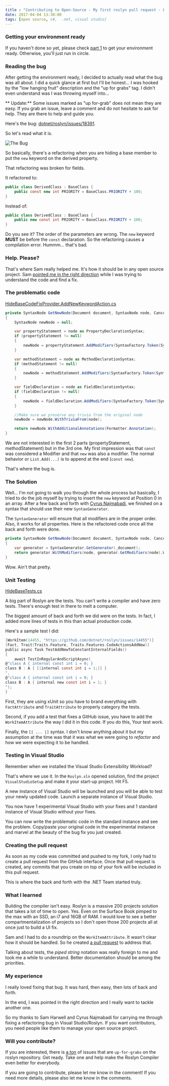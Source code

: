 ```yaml
---
title : "Contributing to Open-Source - My first roslyn pull request - Fixing the bug"
date: 2017-04-04 13:30:00
tags: [open source, c#,  .net, visual studio]
---
```


### Getting your environment ready

If you haven't done so yet, please check [part 1](/post/contributing-to-open-source-my-first-roslyn-pull-request-getting-the-environment-ready/) to get your environment ready. Otherwise, you'll just run in circle.

### Reading the bug

After getting the environment ready, I decided to actually read what the bug was all about. I did a quick glance at first but I'll be honest... I was hooked by  the "low hanging fruit" description and the "up for grabs" tag. I didn't even understand was I was throwing myself into...

** Update:**  Some issues marked as "up for-grab" does not mean they are easy. If you grab an issue, leave a comment and do not hesitate to ask for help. They are there to help and guide you.

Here's the bug: [dotnet/roslyn/issues/18391](https://github.com/dotnet/roslyn/issues/18391).

So let's read what it is.

![The Bug](/posts/files/first-roslyn-pr/the-bug-part-1.png)

So basically, there's a refactoring when you are hiding a base member to put the `new` keyword on the derived property.

That refactoring was broken for fields.

It refactored to:
```csharp
public class DerivedClass : BaseClass {
    public const new int PRIORITY = BaseClass.PRIORITY + 100;
}
```

Instead of:
```csharp
public class DerivedClass : BaseClass {
    public new const int PRIORITY = BaseClass.PRIORITY + 100;
}
```

Do you see it? The order of the parameters are wrong. The `new` keyword **MUST** be before the `const` declaration. So the refactoring causes a compilation error. Hummm... that's bad.

### Help. Please?

That's where Sam really helped me. It's how it should be in any open source project. Sam [pointed me in the right direction](https://github.com/dotnet/roslyn/issues/18391#issuecomment-291164250) while I was trying to understand the code and find a fix.

### The problematic code

[HideBaseCodeFixProvider.AddNewKeywordAction.cs](https://github.com/MaximRouiller/roslyn/blob/2594c27aa91fa73c44ecefd7cd23552169857c9d/src/Features/CSharp/Portable/CodeFixes/HideBase/HideBaseCodeFixProvider.AddNewKeywordAction.cs)

```csharp
private SyntaxNode GetNewNode(Document document, SyntaxNode node, CancellationToken cancellationToken)
{
    SyntaxNode newNode = null;

    var propertyStatement = node as PropertyDeclarationSyntax;
    if (propertyStatement != null)
    {
        newNode = propertyStatement.AddModifiers(SyntaxFactory.Token(SyntaxKind.NewKeyword)) as SyntaxNode;
    }

    var methodStatement = node as MethodDeclarationSyntax;
    if (methodStatement != null)
    {
        newNode = methodStatement.AddModifiers(SyntaxFactory.Token(SyntaxKind.NewKeyword));
    }

    var fieldDeclaration = node as FieldDeclarationSyntax;
    if (fieldDeclaration != null)
    {
        newNode = fieldDeclaration.AddModifiers(SyntaxFactory.Token(SyntaxKind.NewKeyword));
    }

    //Make sure we preserve any trivia from the original node
    newNode = newNode.WithTriviaFrom(node);

    return newNode.WithAdditionalAnnotations(Formatter.Annotation);
}
```

We are not interested in the first 2 parts (propertyStatement, methodStatement) but in the 3rd one. My first impression was that `const` was considered a Modifier and that `new` was also a modifier. The normal behavior or `List.Add(...)` is to append at the end (`const new`).

That's where the bug is.

### The Solution

Well... I'm not going to walk you through the whole process but basically, I tried to do the job myself by trying to insert the `new` keyword at Position 0 in an array. After a few back and forth with [Cyrus Najmabadi](https://github.com/CyrusNajmabadi), we finished on a syntax that should use their new `SyntaxGenerator`.

The `SyntaxGenerator` will ensure that all modifiers are in the proper order. Also, it works for all properties. Here is the refactored code once all the back and forth were done.

```csharp
private SyntaxNode GetNewNode(Document document, SyntaxNode node, CancellationToken cancellationToken)
{
    var generator = SyntaxGenerator.GetGenerator(_document);
    return generator.WithModifiers(node, generator.GetModifiers(node).WithIsNew(true));
}
```

Wow. Ain't that pretty.

### Unit Testing

[HideBaseTests.cs](https://github.com/MaximRouiller/roslyn/blob/b16c100bde7e4408dfae3961d139a7309221dcf4/src/EditorFeatures/CSharpTest/Diagnostics/HideBase/HideBaseTests.cs)

A big part of Roslyn are the tests. You can't write a compiler and have zero tests. There's enough test in there to melt a computer.

The biggest amount of back and forth we did were on the tests. In fact, I added more lines of tests in this than actual production code.

Here's a sample test I did:

```c
[WorkItem(14455, "https://github.com/dotnet/roslyn/issues/14455")]
[Fact, Trait(Traits.Feature, Traits.Features.CodeActionsAddNew)]
public async Task TestAddNewToConstantInternalFields()
{
    await TestInRegularAndScriptAsync(
@"class A { internal const int i = 0; }
class B : A { [|internal const int i = 1;|] }
",
@"class A { internal const int i = 0; }
class B : A { internal new const int i = 1; }
");
}

```

First, they are using xUnit so you have to brand everything with `FactAttribute` and `TraitAttribute` to properly category the tests.

Second, if you add a test that fixes a GitHub issue, you have to add the `WorkItemAttribute` the way I did it in this code. If you do this, Your test work.

Finally, the `[| ... |]` syntax. I don't know anything about it but my assumption at the time was that it was what we were going to *refactor* and how we were expecting it to be handled.

### Testing in Visual Studio

Remember when we installed the Visual Studio Extensibility Workload?

That's where we use it. In the `Roslyn.sln` opened solution, find the project `VisualStudioSetup` and make it your start-up project. Hit F5.

A new instance of Visual Studio will be launched and you will be able to test your newly updated code. Launch a separate instance of Visual Studio.

You now have 1 experimental Visual Studio with your fixes and 1 standard instance of Visual Studio without your fixes.

You can now write the problematic code in the standard instance and see the problem. Copy/paste your original code in the experimental instance and marvel at the beauty of the bug fix you just created.

### Creating the pull request

As soon as my code was committed and pushed to my fork, I only had to create a pull request from the GitHub interface. Once that pull request is created, any commits that you create on top of your fork will be included in this pull request.

This is where the back and forth with the .NET Team started truly.

### What I learned

Building the compiler isn't easy. Roslyn is a massive 200 projects solution that takes a lot of time to open. Yes. Even on the Surface Book pimped to the max with an SSD, an i7 and 16GB of RAM. I would love to see a better compartmentalization of projects so I don't open those 200 projects all at once just to build a UI fix.

Sam and I had to do a roundtrip on the `WorkItemAttribute`. It wasn't clear how it should be handled. So he created [a pull request](https://github.com/dotnet/roslyn/pull/18403) to address that.

Talking about tests, the *piped string* notation was really foreign to me and took me a while to understand. Better documentation should be among the priorities.

### My experience

I really loved fixing that bug. It was hard, then easy, then lots of back and forth.

In the end, I was pointed in the right direction and I really want to tackle another one.

So my thanks to Sam Harwell and Cyrus Najmabadi for carrying me through fixing a refactoring bug in Visual Studio/Roslyn. If you want contributors, you need people like them to manage your open source project.

### Will you contribute?

If you are interested, there is [a ton](https://github.com/dotnet/roslyn/issues?q=is%3Aopen+is%3Aissue+label%3Aup-for-grabs) of issues that are `up-for-grabs` on the roslyn repository. Get ready. Take one and help make the Roslyn Compiler even better for everybody.

If you are going to contribute, please let me know in the comment! If you need more details, please also let me know in the comments.
